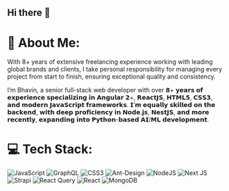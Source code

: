 ## Hi there 👋

# 💫 About Me:
With 8+ years of extensive freelancing experience working with leading global brands and clients, I take personal responsibility for managing every project from start to finish, ensuring exceptional quality and consistency.

I’m Bhavin, a senior full-stack web developer with over 𝟴+ 𝘆𝗲𝗮𝗿𝘀 𝗼𝗳 𝗲𝘅𝗽𝗲𝗿𝗶𝗲𝗻𝗰𝗲 𝘀𝗽𝗲𝗰𝗶𝗮𝗹𝗶𝘇𝗶𝗻𝗴 𝗶𝗻 𝗔𝗻𝗴𝘂𝗹𝗮𝗿 𝟮+, 𝗥𝗲𝗮𝗰𝘁𝗝𝗦, 𝗛𝗧𝗠𝗟𝟱, 𝗖𝗦𝗦𝟯, 𝗮𝗻𝗱 𝗺𝗼𝗱𝗲𝗿𝗻 𝗝𝗮𝘃𝗮𝗦𝗰𝗿𝗶𝗽𝘁 𝗳𝗿𝗮𝗺𝗲𝘄𝗼𝗿𝗸𝘀. 𝗜’𝗺 𝗲𝗾𝘂𝗮𝗹𝗹𝘆 𝘀𝗸𝗶𝗹𝗹𝗲𝗱 𝗼𝗻 𝘁𝗵𝗲 𝗯𝗮𝗰𝗸𝗲𝗻𝗱, 𝘄𝗶𝘁𝗵 𝗱𝗲𝗲𝗽 𝗽𝗿𝗼𝗳𝗶𝗰𝗶𝗲𝗻𝗰𝘆 𝗶𝗻 𝗡𝗼𝗱𝗲.𝗷𝘀, 𝗡𝗲𝘀𝘁𝗝𝗦, 𝗮𝗻𝗱 𝗺𝗼𝗿𝗲 𝗿𝗲𝗰𝗲𝗻𝘁𝗹𝘆, 𝗲𝘅𝗽𝗮𝗻𝗱𝗶𝗻𝗴 𝗶𝗻𝘁𝗼 𝗣𝘆𝘁𝗵𝗼𝗻-𝗯𝗮𝘀𝗲𝗱 𝗔𝗜/𝗠𝗟 𝗱𝗲𝘃𝗲𝗹𝗼𝗽𝗺𝗲𝗻𝘁.

# 💻 Tech Stack:
![JavaScript](https://img.shields.io/badge/javascript-%23323330.svg?style=for-the-badge&logo=javascript&logoColor=%23F7DF1E) ![GraphQL](https://img.shields.io/badge/-GraphQL-E10098?style=for-the-badge&logo=graphql&logoColor=white) ![CSS3](https://img.shields.io/badge/css3-%231572B6.svg?style=for-the-badge&logo=css3&logoColor=white) ![Ant-Design](https://img.shields.io/badge/-AntDesign-%230170FE?style=for-the-badge&logo=ant-design&logoColor=white) ![NodeJS](https://img.shields.io/badge/node.js-6DA55F?style=for-the-badge&logo=node.js&logoColor=white) ![Next JS](https://img.shields.io/badge/Next-black?style=for-the-badge&logo=next.js&logoColor=white) ![Strapi](https://img.shields.io/badge/strapi-%232E7EEA.svg?style=for-the-badge&logo=strapi&logoColor=white) ![React Query](https://img.shields.io/badge/-React%20Query-FF4154?style=for-the-badge&logo=react%20query&logoColor=white) ![React](https://img.shields.io/badge/react-%2320232a.svg?style=for-the-badge&logo=react&logoColor=%2361DAFB) ![MongoDB](https://img.shields.io/badge/MongoDB-%234ea94b.svg?style=for-the-badge&logo=mongodb&logoColor=white)

